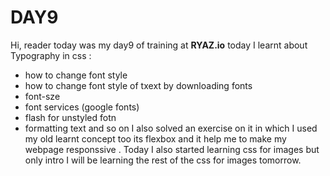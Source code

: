 # DAY9

Hi, reader today was my day9 of training at **RYAZ.io** today I learnt about Typography in css :
* how to change font style
* how to change font style of txext by downloading fonts
* font-sze
* font services (google fonts)
* flash for unstyled fotn
* formatting text
 and so on I also solved an exercise on it in which I used my old learnt concept too its flexbox and it help me to make my webpage responssive .
 Today I also started learning css for images but only intro I will be learning the rest of the css for images tomorrow.